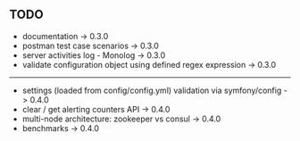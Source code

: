 ## TODO

* documentation -> 0.3.0
* postman test case scenarios -> 0.3.0
* server activities log - Monolog -> 0.3.0
* validate configuration object using defined regex expression -> 0.3.0

------------------------

* settings (loaded from config/config.yml) validation via symfony/config -> 0.4.0
* clear / get alerting counters API -> 0.4.0
* multi-node architecture: zookeeper vs consul -> 0.4.0
* benchmarks -> 0.4.0